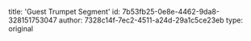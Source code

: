 title: 'Guest Trumpet Segment'
id: 7b53fb25-0e8e-4462-9da8-328151753047
author: 7328c14f-7ec2-4511-a24d-29a1c5ce23eb
type: original

